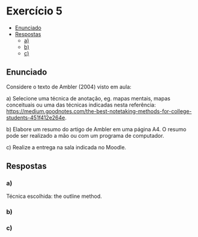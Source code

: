 <!-- omit in toc -->
# Exercício 5

- [Enunciado](#enunciado)
- [Respostas](#respostas)
  - [a)](#a)
  - [b)](#b)
  - [c)](#c)

## Enunciado

Considere o texto de Ambler (2004) visto em aula:

a) Selecione uma técnica de anotação, eg. mapas mentais, mapas conceituais ou uma das técnicas indicadas nesta referência: https://medium.goodnotes.com/the-best-notetaking-methods-for-college-students-451f412e264e.

b) Elabore um resumo do artigo de Ambler em uma página A4. O resumo pode ser realizado a mão ou com um programa de computador. 

c) Realize a entrega na sala indicada no Moodle.

## Respostas

### a)

Técnica escolhida: the outline method.

### b)

### c)